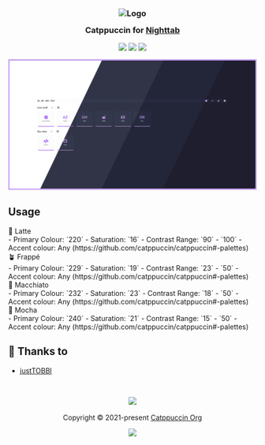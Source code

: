 <h3 align="center">
	<img src="https://raw.githubusercontent.com/catppuccin/catppuccin/main/assets/logos/exports/1544x1544_circle.png" width="100" alt="Logo"/><br/>
	<img src="https://raw.githubusercontent.com/catppuccin/catppuccin/main/assets/misc/transparent.png" height="30" width="0px"/>
	Catppuccin for <a href="https://github.com/zombieFox/nightTab">Nighttab</a>
	<img src="https://raw.githubusercontent.com/catppuccin/catppuccin/main/assets/misc/transparent.png" height="30" width="0px"/>
</h3>

<p align="center">
	<a href="https://github.com/catppuccin/nighttab/stargazers"><img src="https://img.shields.io/github/stars/catppuccin/nighttab?colorA=363a4f&colorB=b7bdf8&style=for-the-badge"></a>
	<a href="https://github.com/catppuccin/nighttab/issues"><img src="https://img.shields.io/github/issues/catppuccin/nighttab?colorA=363a4f&colorB=f5a97f&style=for-the-badge"></a>
	<a href="https://github.com/catppuccin/nighttab/contributors"><img src="https://img.shields.io/github/contributors/catppuccin/nighttab?colorA=363a4f&colorB=a6da95&style=for-the-badge"></a>
</p>

<p align="center">
	<img src="assets/nighttab.webp"/>
</p>

## Usage

<summary>🌻 Latte</summary>
	- Primary Colour: `220`
	- Saturation: `16`
	- Contrast Range: `90` - `100`
	- Accent colour: Any (https://github.com/catppuccin/catppuccin#-palettes)

<summary>🪴 Frappé</summary>
	- Primary Colour: `229`
	- Saturation: `19`
	- Contrast Range: `23` - `50`
	- Accent colour: Any (https://github.com/catppuccin/catppuccin#-palettes)

<summary>🌺 Macchiato</summary>
	- Primary Colour: `232`
	- Saturation: `23`
	- Contrast Range: `18` - `50`
	- Accent colour: Any (https://github.com/catppuccin/catppuccin#-palettes)

<summary>🌿 Mocha</summary>
	- Primary Colour: `240`
	- Saturation: `21`
	- Contrast Range: `15` - `50`
	- Accent colour: Any (https://github.com/catppuccin/catppuccin#-palettes)


## 💝 Thanks to

- [justTOBBI](https://github.com/justTOBBI)

&nbsp;

<p align="center">
	<img src="https://raw.githubusercontent.com/catppuccin/catppuccin/main/assets/footers/gray0_ctp_on_line.svg?sanitize=true" />
</p>

<p align="center">
	Copyright &copy; 2021-present <a href="https://github.com/catppuccin" target="_blank">Catppuccin Org</a>
</p>

<p align="center">
	<a href="https://github.com/catppuccin/catppuccin/blob/main/LICENSE"><img src="https://img.shields.io/static/v1.svg?style=for-the-badge&label=License&message=MIT&logoColor=d9e0ee&colorA=363a4f&colorB=b7bdf8"/></a>
</p>
